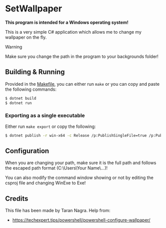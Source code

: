 # SetWallpaper

**This program is intended for a Windows operating system!** 

This is a very simple C# application which allows me to change my wallpaper on the fly.

> [!WARNING]
> Make sure you change the path in the program to your backgrounds folder!

## Building & Running

Provided in the [Makefile](./Makefile), you can either run `make` or you can copy and paste the following commands:

```sh
$ dotnet build 
$ dotnet run 
```

### Exporting as a single executable

Either run `make export` or copy the following:

```sh
$ dotnet publish -r win-x64 -c Release /p:PublishSingleFile=true /p:PublishTrimmed=true /p:SelfContained=true 
```

## Configuration

When you are changing your path, make sure it is the full path and follows the escaped path format (C:\\Users\\Your Name\\...)!

You can also modify the command window showing or not by editing the csproj file and changing WinExe to Exe!

## Credits

This file has been made by Taran Nagra.
Help from:
  - https://techexpert.tips/powershell/powershell-configure-wallpaper/

